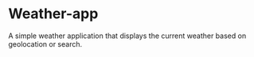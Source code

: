 # Weather-app
A simple weather application that displays the current weather based on geolocation or search.
